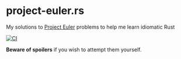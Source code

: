 # project-euler.rs

My solutions to [Project Euler](https://projecteuler.net/) problems to help me learn idiomatic Rust

[![CI][workflow-ci-badge]][workflow-ci]

**Beware of spoilers** if you wish to attempt them yourself.

[workflow-ci]: https://github.com/jakemarsden/project-euler.rs/actions?query=workflow%3ACI
[workflow-ci-badge]: https://github.com/jakemarsden/project-euler.rs/workflows/CI/badge.svg
